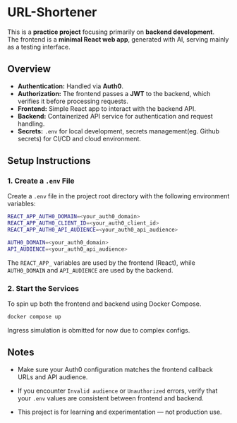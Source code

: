 # URL-Shortener

This is a **practice project** focusing primarily on **backend development**.  
The frontend is a **minimal React web app**, generated with AI, serving mainly as a testing interface.



## Overview

- **Authentication:** Handled via **Auth0**.  
- **Authorization:** The frontend passes a **JWT** to the backend, which verifies it before processing requests.
- **Frontend:** Simple React app to interact with the backend API.
- **Backend:** Containerized API service for authentication and request handling.
- **Secrets:**
 `.env` for local development, secrets management(eg. Github secrets) for CI/CD and cloud environment.

## Setup Instructions

### 1. Create a `.env` File

Create a `.env` file in the project root directory with the following environment variables:

```bash
REACT_APP_AUTH0_DOMAIN=<your_auth0_domain>
REACT_APP_AUTH0_CLIENT_ID=<your_auth0_client_id>
REACT_APP_AUTH0_API_AUDIENCE=<your_auth0_api_audience>

AUTH0_DOMAIN=<your_auth0_domain>
API_AUDIENCE=<your_auth0_api_audience>
```

The `REACT_APP_` variables are used by the frontend (React),
while `AUTH0_DOMAIN` and `API_AUDIENCE` are used by the backend.

### 2. Start the Services

To spin up both the frontend and backend using Docker Compose.

```bash
docker compose up
```

Ingress simulation is obmitted for now due to complex configs.


## Notes

- Make sure your Auth0 configuration matches the frontend callback URLs and API audience.

- If you encounter `Invalid audience` or `Unauthorized` errors, verify that your `.env` values are consistent between frontend and backend.

- This project is for learning and experimentation — not production use.
